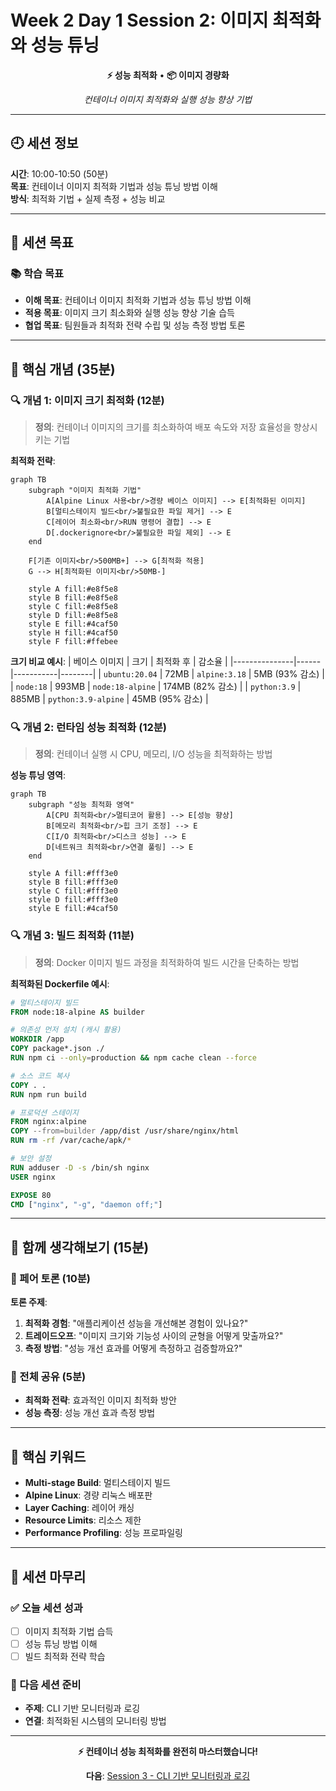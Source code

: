 # Week 2 Day 1 Session 2: 이미지 최적화와 성능 튜닝

<div align="center">

**⚡ 성능 최적화** • **📦 이미지 경량화**

*컨테이너 이미지 최적화와 실행 성능 향상 기법*

</div>

---

## 🕘 세션 정보

**시간**: 10:00-10:50 (50분)  
**목표**: 컨테이너 이미지 최적화 기법과 성능 튜닝 방법 이해  
**방식**: 최적화 기법 + 실제 측정 + 성능 비교

---

## 🎯 세션 목표

### 📚 학습 목표
- **이해 목표**: 컨테이너 이미지 최적화 기법과 성능 튜닝 방법 이해
- **적용 목표**: 이미지 크기 최소화와 실행 성능 향상 기술 습득
- **협업 목표**: 팀원들과 최적화 전략 수립 및 성능 측정 방법 토론

---

## 📖 핵심 개념 (35분)

### 🔍 개념 1: 이미지 크기 최적화 (12분)

> **정의**: 컨테이너 이미지의 크기를 최소화하여 배포 속도와 저장 효율성을 향상시키는 기법

**최적화 전략**:
```mermaid
graph TB
    subgraph "이미지 최적화 기법"
        A[Alpine Linux 사용<br/>경량 베이스 이미지] --> E[최적화된 이미지]
        B[멀티스테이지 빌드<br/>불필요한 파일 제거] --> E
        C[레이어 최소화<br/>RUN 명령어 결합] --> E
        D[.dockerignore<br/>불필요한 파일 제외] --> E
    end
    
    F[기존 이미지<br/>500MB+] --> G[최적화 적용]
    G --> H[최적화된 이미지<br/>50MB-]
    
    style A fill:#e8f5e8
    style B fill:#e8f5e8
    style C fill:#e8f5e8
    style D fill:#e8f5e8
    style E fill:#4caf50
    style H fill:#4caf50
    style F fill:#ffebee
```

**크기 비교 예시**:
| 베이스 이미지 | 크기 | 최적화 후 | 감소율 |
|---------------|------|-----------|--------|
| `ubuntu:20.04` | 72MB | `alpine:3.18` | 5MB (93% 감소) |
| `node:18` | 993MB | `node:18-alpine` | 174MB (82% 감소) |
| `python:3.9` | 885MB | `python:3.9-alpine` | 45MB (95% 감소) |

### 🔍 개념 2: 런타임 성능 최적화 (12분)

> **정의**: 컨테이너 실행 시 CPU, 메모리, I/O 성능을 최적화하는 방법

**성능 튜닝 영역**:
```mermaid
graph TB
    subgraph "성능 최적화 영역"
        A[CPU 최적화<br/>멀티코어 활용] --> E[성능 향상]
        B[메모리 최적화<br/>힙 크기 조정] --> E
        C[I/O 최적화<br/>디스크 성능] --> E
        D[네트워크 최적화<br/>연결 풀링] --> E
    end
    
    style A fill:#fff3e0
    style B fill:#fff3e0
    style C fill:#fff3e0
    style D fill:#fff3e0
    style E fill:#4caf50
```

### 🔍 개념 3: 빌드 최적화 (11분)

> **정의**: Docker 이미지 빌드 과정을 최적화하여 빌드 시간을 단축하는 방법

**최적화된 Dockerfile 예시**:
```dockerfile
# 멀티스테이지 빌드
FROM node:18-alpine AS builder

# 의존성 먼저 설치 (캐시 활용)
WORKDIR /app
COPY package*.json ./
RUN npm ci --only=production && npm cache clean --force

# 소스 코드 복사
COPY . .
RUN npm run build

# 프로덕션 스테이지
FROM nginx:alpine
COPY --from=builder /app/dist /usr/share/nginx/html
RUN rm -rf /var/cache/apk/*

# 보안 설정
RUN adduser -D -s /bin/sh nginx
USER nginx

EXPOSE 80
CMD ["nginx", "-g", "daemon off;"]
```

---

## 💭 함께 생각해보기 (15분)

### 🤝 페어 토론 (10분)

**토론 주제**:
1. **최적화 경험**: "애플리케이션 성능을 개선해본 경험이 있나요?"
2. **트레이드오프**: "이미지 크기와 기능성 사이의 균형을 어떻게 맞출까요?"
3. **측정 방법**: "성능 개선 효과를 어떻게 측정하고 검증할까요?"

### 🎯 전체 공유 (5분)

- **최적화 전략**: 효과적인 이미지 최적화 방안
- **성능 측정**: 성능 개선 효과 측정 방법

---

## 🔑 핵심 키워드

- **Multi-stage Build**: 멀티스테이지 빌드
- **Alpine Linux**: 경량 리눅스 배포판
- **Layer Caching**: 레이어 캐싱
- **Resource Limits**: 리소스 제한
- **Performance Profiling**: 성능 프로파일링

---

## 📝 세션 마무리

### ✅ 오늘 세션 성과
- [ ] 이미지 최적화 기법 습득
- [ ] 성능 튜닝 방법 이해
- [ ] 빌드 최적화 전략 학습

### 🎯 다음 세션 준비
- **주제**: CLI 기반 모니터링과 로깅
- **연결**: 최적화된 시스템의 모니터링 방법

---

<div align="center">

**⚡ 컨테이너 성능 최적화를 완전히 마스터했습니다!**

**다음**: [Session 3 - CLI 기반 모니터링과 로깅](./session_3.md)

</div>